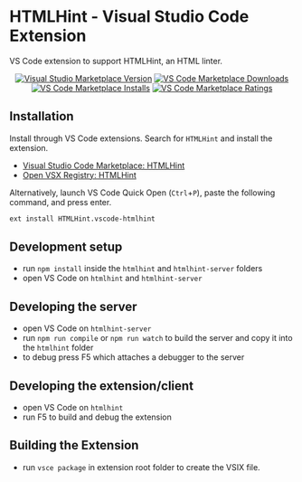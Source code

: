 # HTMLHint - Visual Studio Code Extension

VS Code extension to support HTMLHint, an HTML linter.

<p align="center">
  <a href="https://marketplace.visualstudio.com/items?itemName=HTMLHint.vscode-htmlhint">
    <img alt="Visual Studio Marketplace Version" src="https://img.shields.io/visual-studio-marketplace/v/HTMLHint.vscode-htmlhint"></a>
  <a href="https://marketplace.visualstudio.com/items?itemName=HTMLHint.vscode-htmlhint">
    <img alt="VS Code Marketplace Downloads" src="https://img.shields.io/visual-studio-marketplace/d/HTMLHint.vscode-htmlhint"></a>
  <a href="https://marketplace.visualstudio.com/items?itemName=HTMLHint.vscode-htmlhint">
    <img alt="VS Code Marketplace Installs" src="https://img.shields.io/visual-studio-marketplace/i/HTMLHint.vscode-htmlhint"></a>
  <a href="https://marketplace.visualstudio.com/items?itemName=HTMLHint.vscode-htmlhint">
    <img alt="VS Code Marketplace Ratings" src="https://img.shields.io/visual-studio-marketplace/r/HTMLHint.vscode-htmlhint"></a>
</p>

## Installation

Install through VS Code extensions. Search for `HTMLHint` and install the extension.

- [Visual Studio Code Marketplace: HTMLHint](https://marketplace.visualstudio.com/items?itemName=HTMLHint.vscode-htmlhint)
- [Open VSX Registry: HTMLHint](https://open-vsx.org/extension/HTMLHint/vscode-htmlhint)

Alternatively, launch VS Code Quick Open (`Ctrl`+`P`), paste the following command, and press enter.

```txt
ext install HTMLHint.vscode-htmlhint
```

## Development setup

- run `npm install` inside the `htmlhint` and `htmlhint-server` folders
- open VS Code on `htmlhint` and `htmlhint-server`

## Developing the server

- open VS Code on `htmlhint-server`
- run `npm run compile` or `npm run watch` to build the server and copy it into the `htmlhint` folder
- to debug press F5 which attaches a debugger to the server

## Developing the extension/client

- open VS Code on `htmlhint`
- run F5 to build and debug the extension

## Building the Extension

- run `vsce package` in extension root folder to create the VSIX file.
